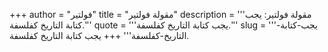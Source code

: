 +++
author = "فولتير"
title = "مقولة فولتير"
description = '''مقولة فولتير: يجب كتابة التاريخ كفلسفة.'''
quote = '''يجب كتابة التاريخ كفلسفة.'''
slug = '''يجب-كتابة-التاريخ-كفلسفة'''
+++
يجب كتابة التاريخ كفلسفة.
